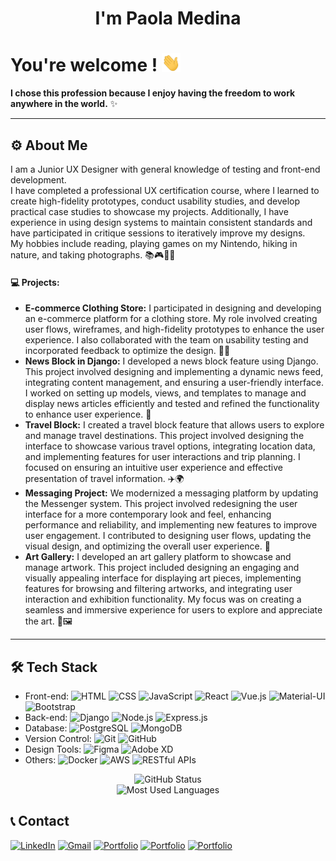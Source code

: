 <h1 align="center">I'm Paola Medina</h1>
<h1 align="left">You're welcome ! <img src="https://raw.githubusercontent.com/ABSphreak/ABSphreak/master/gifs/Hi.gif" width="30px"></h1>

**I chose this profession because I enjoy having the freedom to work anywhere in the world.** :sparkles:

***

## ⚙️ About Me
I am a Junior UX Designer with general knowledge of testing and front-end development.  
I have completed a professional UX certification course, where I learned to create high-fidelity prototypes, conduct usability studies, and develop practical case studies to showcase my projects. Additionally, I have experience in using design systems to maintain consistent standards and have participated in critique sessions to iteratively improve my designs.  
My hobbies include reading, playing games on my Nintendo, hiking in nature, and taking photographs. 📚🎮🌲📸

<h4>💻 Projects:</h4>
<ul>
<li><strong>E-commerce Clothing Store:</strong> I participated in designing and developing an e-commerce platform for a clothing store. My role involved creating user flows, wireframes, and high-fidelity prototypes to enhance the user experience. I also collaborated with the team on usability testing and incorporated feedback to optimize the design. 👗🛒</li>
<li><strong>News Block in Django:</strong> I developed a news block feature using Django. This project involved designing and implementing a dynamic news feed, integrating content management, and ensuring a user-friendly interface. I worked on setting up models, views, and templates to manage and display news articles efficiently and tested and refined the functionality to enhance user experience. 📰</li>
<li><strong>Travel Block:</strong> I created a travel block feature that allows users to explore and manage travel destinations. This project involved designing the interface to showcase various travel options, integrating location data, and implementing features for user interactions and trip planning. I focused on ensuring an intuitive user experience and effective presentation of travel information. ✈️🌍</li>
<li><strong>Messaging Project:</strong> We modernized a messaging platform by updating the Messenger system. This project involved redesigning the user interface for a more contemporary look and feel, enhancing performance and reliability, and implementing new features to improve user engagement. I contributed to designing user flows, updating the visual design, and optimizing the overall user experience. 💬</li>
<li><strong>Art Gallery:</strong> I developed an art gallery platform to showcase and manage artwork. This project included designing an engaging and visually appealing interface for displaying art pieces, implementing features for browsing and filtering artworks, and integrating user interaction and exhibition functionality. My focus was on creating a seamless and immersive experience for users to explore and appreciate the art. 🎨🖼️</li>
</ul>

***

## 🛠 Tech Stack
<ul>
<li>Front-end: 
    <img src="https://img.shields.io/badge/HTML-E34F26?style=flat-square&logo=html5&logoColor=white" alt="HTML" />
    <img src="https://img.shields.io/badge/CSS-1572B6?style=flat-square&logo=css3&logoColor=white" alt="CSS" />
    <img src="https://img.shields.io/badge/JavaScript-F7DF1E?style=flat-square&logo=javascript&logoColor=black" alt="JavaScript" />
    <img src="https://img.shields.io/badge/React-61DAFB?style=flat-square&logo=react&logoColor=black" alt="React" />
    <img src="https://img.shields.io/badge/Vue.js-4FC08D?style=flat-square&logo=vue.js&logoColor=white" alt="Vue.js" />
    <img src="https://img.shields.io/badge/Material-UI-0081CB?style=flat-square&logo=material-ui&logoColor=white" alt="Material-UI" />
    <img src="https://img.shields.io/badge/Bootstrap-7952B3?style=flat-square&logo=bootstrap&logoColor=white" alt="Bootstrap" />
</li>
<li>Back-end:
    <img src="https://img.shields.io/badge/Django-092E20?style=flat-square&logo=django&logoColor=white" alt="Django" />
    <img src="https://img.shields.io/badge/Node.js-339933?style=flat-square&logo=node.js&logoColor=white" alt="Node.js" />
    <img src="https://img.shields.io/badge/Express.js-000000?style=flat-square&logo=express&logoColor=white" alt="Express.js" />
</li>
<li>Database:
    <img src="https://img.shields.io/badge/PostgreSQL-4169E1?style=flat-square&logo=postgresql&logoColor=white" alt="PostgreSQL" />
    <img src="https://img.shields.io/badge/MongoDB-47A248?style=flat-square&logo=mongodb&logoColor=white" alt="MongoDB" />
</li>
<li>Version Control:
    <img src="https://img.shields.io/badge/Git-F05032?style=flat-square&logo=git&logoColor=white" alt="Git" />
    <img src="https://img.shields.io/badge/GitHub-181717?style=flat-square&logo=github&logoColor=white" alt="GitHub" />
</li>
<li>Design Tools:
    <img src="https://img.shields.io/badge/Figma-F24E1E?style=flat-square&logo=figma&logoColor=white" alt="Figma" />
    <img src="https://img.shields.io/badge/Adobe%20XD-FF61F6?style=flat-square&logo=adobe-xd&logoColor=white" alt="Adobe XD" />
</li>
<li>Others:
    <img src="https://img.shields.io/badge/Docker-2496ED?style=flat-square&logo=docker&logoColor=white" alt="Docker" />
    <img src="https://img.shields.io/badge/AWS-232F3E?style=flat-square&logo=amazon-aws&logoColor=white" alt="AWS" />
    <img src="https://img.shields.io/badge/RESTful%20APIs-25A27F?style=flat-square&logo=api&logoColor=white" alt="RESTful APIs" />
</li>
</ul>

<p align="center">
<img src="https://github-readme-stats.vercel.app/api?username=paodesign&count_private=true&show_icons=true&theme=great-gatsby" alt="GitHub Status"/><br>
<img width="492px" src="https://github-readme-stats.vercel.app/api/top-langs/?username=paodesign&show_icons=true&layout=compact&theme=great-gatsby" alt="Most Used Languages">
</p>

## :telephone_receiver: Contact
[![LinkedIn](https://img.shields.io/badge/-LinkedIn-0077B5?style=flat-square&logo=LinkedIn&logoColor=white)](https://www.linkedin.com/in/pao-design)
[![Gmail](https://img.shields.io/badge/-Gmail-c14438?style=flat-square&logo=Gmail&logoColor=white)](mailto:paolamedina.designer@gmail.com)
[![Portfolio](https://img.shields.io/badge/-Portfolio-000000?style=flat-square&logo=InternetExplorer&logoColor=white)](https://www.paolamedina.design/)
[![Portfolio](https://img.shields.io/badge/-Portfolio-F57F20?style=flat-square&logo=InternetExplorer&logoColor=white)](https://www.paolamedina.design/)
[![Portfolio](https://img.shields.io/badge/-Portfolio-%23F57F20%2C%20%23AA00FF?style=flat-square&logo=InternetExplorer&logoColor=white)](https://www.paolamedina.design/)
















